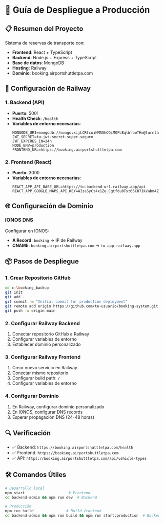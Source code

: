 # 🚀 Guía de Despliegue a Producción

## 📋 Resumen del Proyecto
Sistema de reservas de transporte con:
- **Frontend**: React + TypeScript
- **Backend**: Node.js + Express + TypeScript
- **Base de datos**: MongoDB
- **Hosting**: Railway
- **Dominio**: booking.airportshuttletpa.com

## 🔧 Configuración de Railway

### 1. Backend (API)
- **Puerto**: 5001
- **Health Check**: `/health`
- **Variables de entorno necesarias**:
  ```
  MONGODB_URI=mongodb://mongo:xijLCRfcuiNMSShCOiMOPLBqlWrboTHm@turntable.proxy.rlwy.net:42546/
  JWT_SECRET=tu-jwt-secret-super-seguro
  JWT_EXPIRES_IN=24h
  NODE_ENV=production
  FRONTEND_URL=https://booking.airportshuttletpa.com
  ```

### 2. Frontend (React)
- **Puerto**: 3000
- **Variables de entorno necesarias**:
  ```
  REACT_APP_API_BASE_URL=https://tu-backend-url.railway.app/api
  REACT_APP_GOOGLE_MAPS_API_KEY=AIzaSyCt4x1Zu_Cgtfdu8Tst65C871kVabm4ZCk
  ```

## 🌐 Configuración de Dominio

### IONOS DNS
Configurar en IONOS:
- **A Record**: `booking` → IP de Railway
- **CNAME**: `booking.airportshuttletpa.com` → `tu-app.railway.app`

## 📦 Pasos de Despliegue

### 1. Crear Repositorio GitHub
```bash
cd c:\booking_backup
git init
git add .
git commit -m "Initial commit for production deployment"
git remote add origin https://github.com/tu-usuario/booking-system.git
git push -u origin main
```

### 2. Configurar Railway Backend
1. Conectar repositorio GitHub a Railway
2. Configurar variables de entorno
3. Establecer dominio personalizado

### 3. Configurar Railway Frontend
1. Crear nuevo servicio en Railway
2. Conectar mismo repositorio
3. Configurar build path: `/`
4. Configurar variables de entorno

### 4. Configurar Dominio
1. En Railway, configurar dominio personalizado
2. En IONOS, configurar DNS records
3. Esperar propagación DNS (24-48 horas)

## 🔍 Verificación
- ✅ Backend: `https://booking.airportshuttletpa.com/health`
- ✅ Frontend: `https://booking.airportshuttletpa.com`
- ✅ API: `https://booking.airportshuttletpa.com/api/vehicle-types`

## 🛠️ Comandos Útiles
```bash
# Desarrollo local
npm start                    # Frontend
cd backend-admin && npm run dev  # Backend

# Producción
npm run build               # Build frontend
cd backend-admin && npm run build && npm run start:production  # Backend
```
